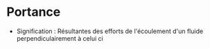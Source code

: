 # Portance

- Signification : Résultantes des efforts de l'écoulement d'un fluide perpendiculairement à celui ci